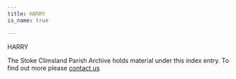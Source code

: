 ```yaml
---
title: HARRY
is_name: true

---
```


HARRY


The Stoke Climsland Parish Archive holds material under this index entry. To find out more please [contact us](/contact/)
